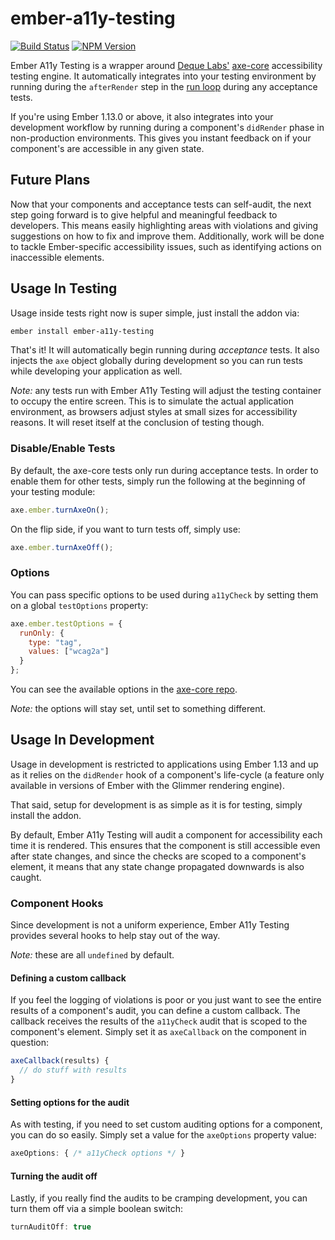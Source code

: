 # ember-a11y-testing

[![Build Status](https://travis-ci.org/ember-a11y/ember-a11y-testing.svg?branch=master)](https://travis-ci.org/ember-a11y/ember-a11y-testing)
[![NPM Version](https://badge.fury.io/js/ember-a11y-testing.svg)](http://badge.fury.io/js/ember-a11y-testing)

Ember A11y Testing is a wrapper around [Deque Labs'](https://github.com/dequelabs)
[axe-core](https://github.com/dequelabs/axe-core) accessibility testing engine.
It automatically integrates into your testing environment by running during the
`afterRender` step in the [run loop](http://guides.emberjs.com/v1.10.0/understanding-ember/run-loop/)
during any acceptance tests.

If you're using Ember 1.13.0 or above, it also integrates into your development
workflow by running during a component's `didRender` phase in non-production
environments. This gives you instant feedback on if your component's are
accessible in any given state.

## Future Plans

Now that your components and acceptance tests can self-audit, the next step
going forward is to give helpful and meaningful feedback to developers. This
means easily highlighting areas with violations and giving suggestions on how to
fix and improve them. Additionally, work will be done to tackle Ember-specific
accessibility issues, such as identifying actions on inaccessible elements.

## Usage In Testing

Usage inside tests right now is super simple, just install the addon via:

```bash
ember install ember-a11y-testing
```

That's it! It will automatically begin running during _acceptance_ tests. It
also injects the `axe` object globally during development so you can run tests
while developing your application as well.

_Note:_ any tests run with Ember A11y Testing will adjust the testing container
to occupy the entire screen. This is to simulate the actual application
environment, as browsers adjust styles at small sizes for accessibility reasons.
It will reset itself at the conclusion of testing though.

### Disable/Enable Tests

By default, the axe-core tests only run during acceptance tests. In order to
enable them for other tests, simply run the following at the beginning of your
testing module:

```javascript
axe.ember.turnAxeOn();
```

On the flip side, if you want to turn tests off, simply use:

```javascript
axe.ember.turnAxeOff();
```

### Options

You can pass specific options to be used during `a11yCheck` by setting them on a
global `testOptions` property:

```javascript
axe.ember.testOptions = {
  runOnly: {
    type: "tag",
    values: ["wcag2a"]
  }
};
```

You can see the available options in the [axe-core repo](https://github.com/dequelabs/axe-core/blob/master/doc/API.md#b-options-parameter).

_Note:_ the options will stay set, until set to something different.

## Usage In Development

Usage in development is restricted to applications using Ember 1.13 and up as it
relies on the `didRender` hook of a component's life-cycle (a feature only
available in versions of Ember with the Glimmer rendering engine).

That said, setup for development is as simple as it is for testing, simply
install the addon.

By default, Ember A11y Testing will audit a component for accessibility each
time it is rendered. This ensures that the component is still accessible even
after state changes, and since the checks are scoped to a component's element,
it means that any state change propagated downwards is also caught.

### Component Hooks

Since development is not a uniform experience, Ember A11y Testing provides
several hooks to help stay out of the way.

_Note:_ these are all `undefined` by default.

#### Defining a custom callback

If you feel the logging of violations is poor or you just want to see the entire
results of a component's audit, you can define a custom callback. The callback
receives the results of the `a11yCheck` audit that is scoped to the component's
element. Simply set it as `axeCallback` on the component in question:

```javascript
axeCallback(results) {
  // do stuff with results
}
```

#### Setting options for the audit

As with testing, if you need to set custom auditing options for a component, you
can do so easily. Simply set a value for the `axeOptions` property value:

```javascript
axeOptions: { /* a11yCheck options */ }
```

#### Turning the audit off

Lastly, if you really find the audits to be cramping development, you can turn
them off via a simple boolean switch:

```javascript
turnAuditOff: true
```
